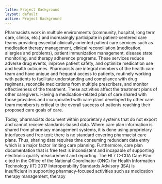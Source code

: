 ```yaml
---
title: Project Background
layout: default
active: Project Background
---
```


Pharmacists work in multiple environments (community, hospital, long term care, clinics, etc.) and increasingly participate in patient-centered care teams providing essential clinically-oriented patient care services such as medication therapy management, clinical reconciliation (medication, allergies and problems), patient immunization management, disease state monitoring, and therapy adherence programs. These services reduce adverse drug events, improve patient safety, and optimize medication use and health outcomes. Pharmacists are integral members of the health care team and have unique and frequent access to patients, routinely working with patients to facilitate understanding and compliance with drug regimens, reconcile medications from multiple prescribers, and monitor effectiveness of the treatment. These activities affect the treatment plans of other caregivers. Having a medication-related plan of care shared with those providers and incorporated with care plans developed by other care team members is critical to the overall success of patients reaching their proposed care goals of care. 

Today, pharmacists document within proprietary systems that do not export and cannot receive standards-based data. Where care plan information is shared from pharmacy management systems, it is done using proprietary interfaces and free text; there is no standard covering pharmacist care plans. Thus, sharing data requires time consuming redundant data entry which is a major factor limiting care planning. Furthermore, care plan documentation that is free text is inconsistent and incapable of supporting electronic quality measurement and reporting. The HL7 C-CDA Care Plan cited in the Office of the National Coordinator (ONC) for Health Information Technology (IT) 2017 Interoperability Standards Advisory (ISA)  is insufficient in supporting pharmacy-focused activities such as medication therapy management, therapy 